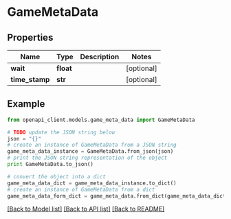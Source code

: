 # GameMetaData


## Properties

Name | Type | Description | Notes
------------ | ------------- | ------------- | -------------
**wait** | **float** |  | [optional] 
**time_stamp** | **str** |  | [optional] 

## Example

```python
from openapi_client.models.game_meta_data import GameMetaData

# TODO update the JSON string below
json = "{}"
# create an instance of GameMetaData from a JSON string
game_meta_data_instance = GameMetaData.from_json(json)
# print the JSON string representation of the object
print GameMetaData.to_json()

# convert the object into a dict
game_meta_data_dict = game_meta_data_instance.to_dict()
# create an instance of GameMetaData from a dict
game_meta_data_form_dict = game_meta_data.from_dict(game_meta_data_dict)
```
[[Back to Model list]](../README.md#documentation-for-models) [[Back to API list]](../README.md#documentation-for-api-endpoints) [[Back to README]](../README.md)


